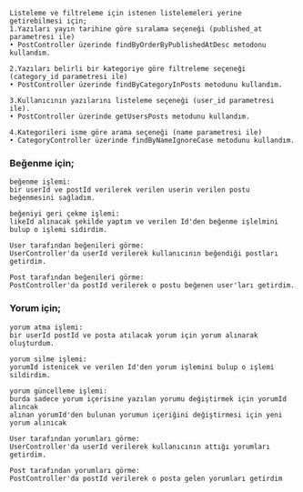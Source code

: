 
    Listeleme ve filtreleme için istenen listelemeleri yerine getirebilmesi için;
    1.Yazıları yayın tarihine göre sıralama seçeneği (published_at parametresi ile)
    • PostController üzerinde findByOrderByPublishedAtDesc metodonu kullandım.

    2.Yazıları belirli bir kategoriye göre filtreleme seçeneği (category_id parametresi ile)
    • PostController üzerinde findByCategoryInPosts metodunu kullandım.

    3.Kullanıcının yazılarını listeleme seçeneği (user_id parametresi ile).
    • PostController üzerinde getUsersPosts metodunu kullandım.

    4.Kategorileri isme göre arama seçeneği (name parametresi ile)
    • CategoryController üzerinde findByNameIgnoreCase metodunu kullandım.
    
### Beğenme için;
    beğenme işlemi:
    bir userId ve postId verilerek verilen userin verilen postu beğenmesini sağladım.

    beğeniyi geri çekme işlemi:
    likeId alınacak şekilde yaptım ve verilen Id'den beğenme işlelmini bulup o işlemi sidirdim.

    User tarafından beğenileri görme:
    UserController'da userId verilerek kullanıcının beğendiği postları getirdim.

    Post tarafından beğenileri görme:
    PostController'da postId verilerek o postu beğenen user'ları getirdim.

### Yorum için;
    yorum atma işlemi:
    bir userId postId ve posta atılacak yorum için yorum alınarak oluşturdum.
    
    yorum silme işlemi:
    yorumId istenicek ve verilen Id'den yorum işlemini bulup o işlemi sildirdim.

    yorum güncelleme işlemi:
    burda sadece yorum içerisine yazılan yorumu değiştirmek için yorumId alıncak 
    alınan yorumId'den bulunan yorumun içeriğini değiştirmesi için yeni yorum alınıcak

    User tarafından yorumları görme:
    UserController'da userId verilerek kullanıcının attığı yorumları getirdim.

    Post tarafından yorumları görme:
    PostController'da postId verilerek o posta gelen yorumları getirdim